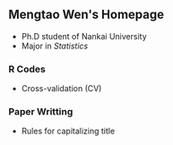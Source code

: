 ## Mengtao Wen's Homepage
- Ph.D student of Nankai University
- Major in *Statistics*
### R Codes
- Cross-validation (CV)
### Paper Writting
- Rules for capitalizing title
